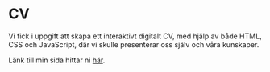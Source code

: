 # CV
Vi fick i uppgift att skapa ett interaktivt digitalt CV, med hjälp av både HTML, CSS och JavaScript, där vi skulle presenterar oss själv och våra kunskaper. 

Länk till min sida hittar ni [här](https://jennyweij.github.io/CV-Resume/).